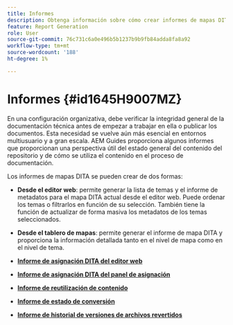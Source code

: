 ```yaml
---
title: Informes
description: Obtenga información sobre cómo crear informes de mapas DITA en AEM Guides.
feature: Report Generation
role: User
source-git-commit: 76c731c6a0e496b5b1237b9b9fb84adda8fa8a92
workflow-type: tm+mt
source-wordcount: '188'
ht-degree: 1%

---
```


# Informes {#id1645H9007MZ}

En una configuración organizativa, debe verificar la integridad general de la documentación técnica antes de empezar a trabajar en ella o publicar los documentos. Esta necesidad se vuelve aún más esencial en entornos multiusuario y a gran escala. AEM Guides proporciona algunos informes que proporcionan una perspectiva útil del estado general del contenido del repositorio y de cómo se utiliza el contenido en el proceso de documentación.

Los informes de mapas DITA se pueden crear de dos formas:

- **Desde el editor web**: permite generar la lista de temas y el informe de metadatos para el mapa DITA actual desde el editor web. Puede ordenar los temas o filtrarlos en función de su selección. También tiene la función de actualizar de forma masiva los metadatos de los temas seleccionados.
- **Desde el tablero de mapas**: permite generar el informe de mapa DITA y proporciona la información detallada tanto en el nivel de mapa como en el nivel de tema.

- **[Informe de asignación DITA del editor web](reports-web-editor.md)**

- **[Informe de asignación DITA del panel de asignación](reports-ditamap.md)**

- **[Informe de reutilización de contenido](reports-content-reuse.md)**

- **[Informe de estado de conversión](reports-convertion-status.md)**

- **[Informe de historial de versiones de archivos revertidos](reports-reverted-file-version-history.md)**
